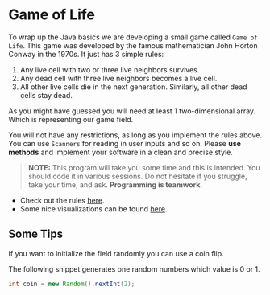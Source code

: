 # Game of Life

To wrap up the Java basics we are developing a small game called `Game of Life`. This game was developed by the famous mathematician John Horton Conway in the 1970s. It just has 3 simple rules:

1. Any live cell with two or three live neighbors survives.
2. Any dead cell with three live neighbors becomes a live cell.
3. All other live cells die in the next generation. Similarly, all other dead cells stay dead.

As you might have guessed you will need at least 1 two-dimensional array. Which is representing our game field.

You will not have any restrictions, as long as you implement the rules above. You can use `Scanners` for reading in user inputs and so on. Please **use methods** and implement your software in a clean and precise style.

>**NOTE:** This program will take you some time and this is intended. You should code it in various sessions. Do not hesitate if you struggle, take your time, and ask. **Programming is teamwork**.

* Check out the rules [here](https://de.wikipedia.org/wiki/Conways_Spiel_des_Lebens).
* Some nice visualizations can be found [here](https://en.wikipedia.org/wiki/Conway%27s_Game_of_Life).

## Some Tips
If you want to initialize the field randomly you can use a coin flip.

The following snippet generates one random numbers which value is 0 or 1.

~~~java
int coin = new Random().nextInt(2);
~~~
